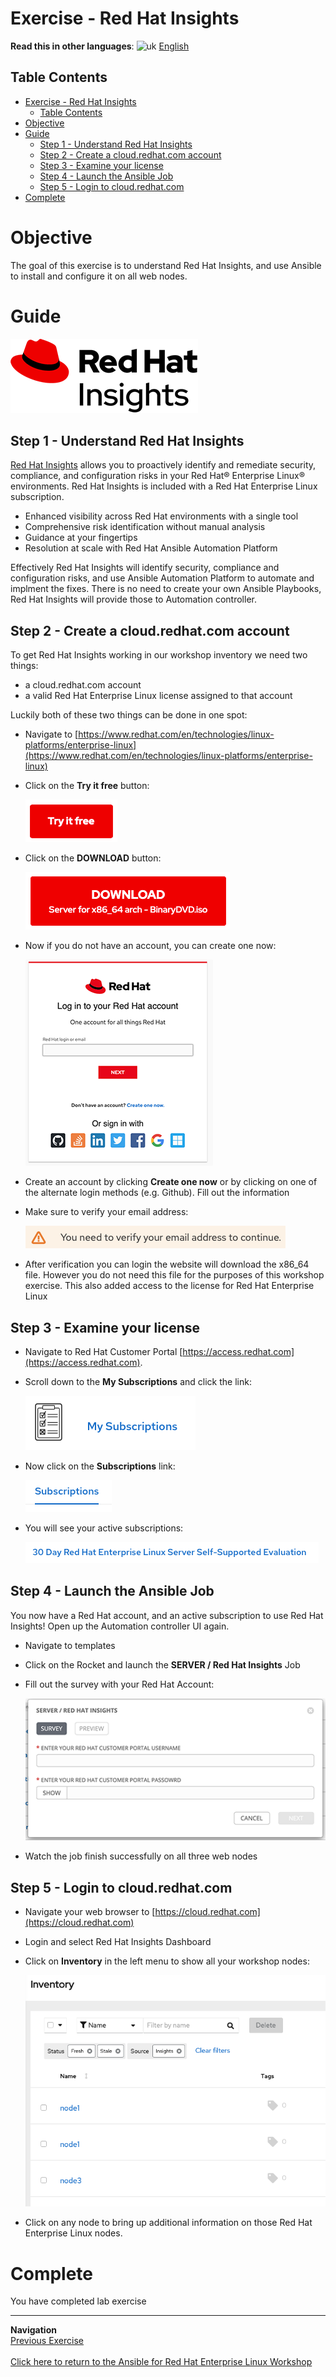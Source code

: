 # Exercise - Red Hat Insights

**Read this in other languages**: ![uk](../../../images/uk.png) [English](README.md)

## Table Contents

* [Exercise - Red Hat Insights](#exercise---red-hat-insights)
   * [Table Contents](#table-contents)
* [Objective](#objective)
* [Guide](#guide)
   * [Step 1 - Understand Red Hat Insights](#step-1---understand-red-hat-insights)
   * [Step 2 - Create a cloud.redhat.com account](#step-2---create-a-cloudredhatcom-account)
   * [Step 3 - Examine your license](#step-3---examine-your-license)
   * [Step 4 - Launch the Ansible Job](#step-4---launch-the-ansible-job)
   * [Step 5 - Login to cloud.redhat.com](#step-5---login-to-cloudredhatcom)
* [Complete](#complete)

# Objective

The goal of this exercise is to understand Red Hat Insights, and use Ansible to install and configure it on all web nodes.

# Guide

![red hat insights logo](images/insights_logo.png)



## Step 1 - Understand Red Hat Insights

[Red Hat Insights](https://www.redhat.com/en/technologies/management/insights) allows you to proactively identify and remediate security, compliance, and configuration risks in your Red Hat® Enterprise Linux® environments. Red Hat Insights is included with a Red Hat Enterprise Linux subscription.

  - Enhanced visibility across Red Hat environments with a single tool
  - Comprehensive risk identification without manual analysis
  - Guidance at your fingertips
  - Resolution at scale with Red Hat Ansible Automation Platform

Effectively Red Hat Insights will identify security, compliance and configuration risks, and use Ansible Automation Platform to automate and implment the fixes.  There is no need to create your own Ansible Playbooks, Red Hat Insights will provide those to Automation controller.

## Step 2 - Create a cloud.redhat.com account

To get Red Hat Insights working in our workshop inventory we need two things:
  - a cloud.redhat.com account
  - a valid Red Hat Enterprise Linux license assigned to that account

Luckily both of these two things can be done in one spot:

- Navigate to [https://www.redhat.com/en/technologies/linux-platforms/enterprise-linux](https://www.redhat.com/en/technologies/linux-platforms/enterprise-linux)
- Click on the **Try it free** button:

  ![try it now](images/tryit.png)

- Click on the **DOWNLOAD** button:

  ![download](images/download.png)

- Now if you do not have an account, you can create one now:

  ![login](images/create_account.png)

- Create an account by clicking **Create one now** or by clicking on one of the alternate login methods (e.g. Github).  Fill out the information

- Make sure to verify your email address:

  ![verify](images/verify.png)

- After verification you can login the website will download the x86_64 file.  However you do not need this file for the purposes of this workshop exercise.  This also added access to the license for Red Hat Enterprise Linux

## Step 3 - Examine your license

- Navigate to Red Hat Customer Portal [https://access.redhat.com](https://access.redhat.com).
- Scroll down to the **My Subscriptions** and click the link:

  ![subscription](images/subs.png)

- Now click on the **Subscriptions** link:

  ![tab](images/subs_tab.png)

- You will see your active subscriptions:

  ![my subscription](images/my_sub.png)

## Step 4 - Launch the Ansible Job

You now have a Red Hat account, and an active subscription to use Red Hat Insights!  Open up the Automation controller UI again.

- Navigate to templates
- Click on the Rocket and launch the **SERVER / Red Hat Insights** Job
- Fill out the survey with your Red Hat Account:

  ![tower survey](images/tower_survey.png)

- Watch the job finish successfully on all three web nodes

## Step 5 - Login to cloud.redhat.com

- Navigate your web browser to [https://cloud.redhat.com](https://cloud.redhat.com)
- Login and select Red Hat Insights Dashboard
- Click on **Inventory** in the left menu to show all your workshop nodes:

  ![workshop inventory](images/nodes.png)

- Click on any node to bring up additional information on those Red Hat Enterprise Linux nodes.


# Complete

You have completed lab exercise

----
**Navigation**
<br>
[Previous Exercise](../6-system-roles)
<br><br>
[Click here to return to the Ansible for Red Hat Enterprise Linux Workshop](../README.md)
